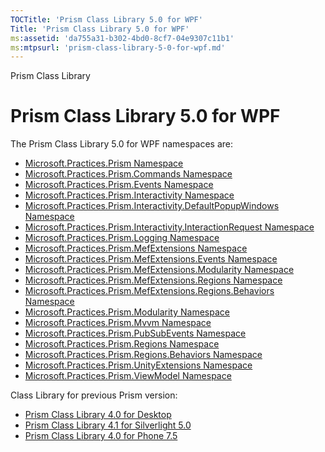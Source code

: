 ```yaml
---
TOCTitle: 'Prism Class Library 5.0 for WPF'
Title: 'Prism Class Library 5.0 for WPF'
ms:assetid: 'da755a31-b302-4bd0-8cf7-04e9307c11b1'
ms:mtpsurl: 'prism-class-library-5-0-for-wpf.md'
---
```


Prism Class Library

Prism Class Library 5.0 for WPF
===============================

The Prism Class Library 5.0 for WPF namespaces are:

-   [Microsoft.Practices.Prism Namespace](https://msdn.microsoft.com/library/microsoft.practices.prism)
-   [Microsoft.Practices.Prism.Commands Namespace](https://msdn.microsoft.com/library/microsoft.practices.prism.commands)
-   [Microsoft.Practices.Prism.Events Namespace](https://msdn.microsoft.com/library/microsoft.practices.prism.events)
-   [Microsoft.Practices.Prism.Interactivity Namespace](https://msdn.microsoft.com/library/microsoft.practices.prism.interactivity)
-   [Microsoft.Practices.Prism.Interactivity.DefaultPopupWindows Namespace](https://msdn.microsoft.com/library/microsoft.practices.prism.interactivity.defaultpopupwindows)
-   [Microsoft.Practices.Prism.Interactivity.InteractionRequest Namespace](https://msdn.microsoft.com/library/microsoft.practices.prism.interactivity.interactionrequest)
-   [Microsoft.Practices.Prism.Logging Namespace](https://msdn.microsoft.com/library/microsoft.practices.prism.logging)
-   [Microsoft.Practices.Prism.MefExtensions Namespace](https://msdn.microsoft.com/library/microsoft.practices.prism.mefextensions)
-   [Microsoft.Practices.Prism.MefExtensions.Events Namespace](https://msdn.microsoft.com/library/microsoft.practices.prism.mefextensions.events)
-   [Microsoft.Practices.Prism.MefExtensions.Modularity Namespace](https://msdn.microsoft.com/library/microsoft.practices.prism.mefextensions.modularity)
-   [Microsoft.Practices.Prism.MefExtensions.Regions Namespace](https://msdn.microsoft.com/library/microsoft.practices.prism.mefextensions.regions)
-   [Microsoft.Practices.Prism.MefExtensions.Regions.Behaviors Namespace](https://msdn.microsoft.com/library/microsoft.practices.prism.mefextensions.regions.behaviors)
-   [Microsoft.Practices.Prism.Modularity Namespace](https://msdn.microsoft.com/library/microsoft.practices.prism.modularity)
-   [Microsoft.Practices.Prism.Mvvm Namespace](https://msdn.microsoft.com/library/microsoft.practices.prism.mvvm)
-   [Microsoft.Practices.Prism.PubSubEvents Namespace](https://msdn.microsoft.com/library/microsoft.practices.prism.pubsubevents)
-   [Microsoft.Practices.Prism.Regions Namespace](https://msdn.microsoft.com/library/microsoft.practices.prism.regions)
-   [Microsoft.Practices.Prism.Regions.Behaviors Namespace](https://msdn.microsoft.com/library/microsoft.practices.prism.regions.behaviors)
-   [Microsoft.Practices.Prism.UnityExtensions Namespace](https://msdn.microsoft.com/library/microsoft.practices.prism.unityextensions)
-   [Microsoft.Practices.Prism.ViewModel Namespace](https://msdn.microsoft.com/library/microsoft.practices.prism.viewmodel)

Class Library for previous Prism version:

-   [Prism Class Library 4.0 for Desktop](http://aka.ms/prism-wpfsl-prism40refdocchm)
-   [Prism Class Library 4.1 for Silverlight 5.0](http://aka.ms/prism-wpfsl-prism40refdocchm)
-   [Prism Class Library 4.0 for Phone 7.5](http://aka.ms/prism-wpfsl-prism40refdocchm)
